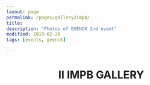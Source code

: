 ```yaml
---
layout: page
permalink: /pages/gallery2impb/
title: 
description: "Photos of GVENCK 2nd event"
modified: 2019-02-26
tags: [events, gvenck]

---
```


<center><h1>II IMPB GALLERY</h1>
<br><br>

<style>
.mySlides {display:none;}
</style>

<div style="max-width:100%;">
<img class="mySlides" src="../images/2impb/0002.jpg" >
<img class="mySlides" src="../images/2impb/0003.jpg" >
<img class="mySlides" src="../images/2impb/0004.jpg" >
<img class="mySlides" src="../images/2impb/0006.jpg" >
<img class="mySlides" src="../images/2impb/0009.jpg" >
<img class="mySlides" src="../images/2impb/0010.jpg" >
<img class="mySlides" src="../images/2impb/0012.jpg" >
<img class="mySlides" src="../images/2impb/0013.jpg" >
<img class="mySlides" src="../images/2impb/0016.jpg" >
<img class="mySlides" src="../images/2impb/0017.jpg" >
<img class="mySlides" src="../images/2impb/0026.jpg" >
<img class="mySlides" src="../images/2impb/0027.jpg" >
<img class="mySlides" src="../images/2impb/0028.jpg" >
<img class="mySlides" src="../images/2impb/0031.jpg" >
<img class="mySlides" src="../images/2impb/00033.jpg" >
<img class="mySlides" src="../images/2impb/0034.jpg" >
<img class="mySlides" src="../images/2impb/0039.jpg" >
<img class="mySlides" src="../images/2impb/0040.jpg" >
<img class="mySlides" src="../images/2impb/0043.jpg" >
<img class="mySlides" src="../images/2impb/0045.jpg" >
<img class="mySlides" src="../images/2impb/0048.jpg" >
<img class="mySlides" src="../images/2impb/0052.jpg" >
<img class="mySlides" src="../images/2impb/0054.jpg" >
<img class="mySlides" src="../images/2impb/0055.jpg" >
<img class="mySlides" src="../images/2impb/0057.jpg" >
<img class="mySlides" src="../images/2impb/0063.jpg" >
<img class="mySlides" src="../images/2impb/0068.jpg" >
<img class="mySlides" src="../images/2impb/00166.jpg" >
<img class="mySlides" src="../images/2impb/00433.jpg" >
</div>

<script>

var slideIndex = 0;
carousel();

function carousel() {
  var i;
  var x = document.getElementsByClassName("mySlides");
  for (i = 0; i < x.length; i++) {
    x[i].style.display = "none";
  }
  slideIndex++;
  if (slideIndex > x.length) {slideIndex = 1}
  x[slideIndex-1].style.display = "block";
  setTimeout(carousel, 4000); // Change image every 2 seconds
}

</script>
